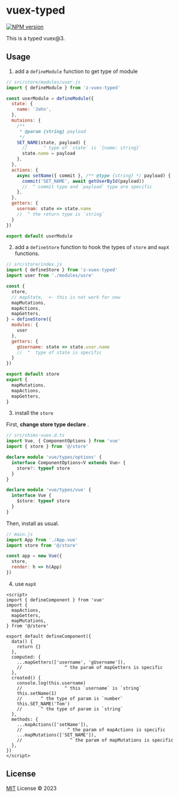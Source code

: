 # vuex-typed

[![NPM version](https://img.shields.io/npm/v/z-vuex-typed?color=a1b858&label=)](https://www.npmjs.com/package/z-vuex-typed)

This is a typed vuex@3.

## Usage

1. add a `defineModule` function to get type of module

```js
// src/store/modules/user.js
import { defineModule } from 'z-vuex-typed'

const userModule = defineModule({
  state: {
    name: 'John',
  },
  mutaions: {
    /**
     * @param {string} payload
     */
    SET_NAME(state, payload) {
      //      ^ type of `state` is `{name: string}`
      state.name = payload
    },
  },
  actions: {
    async setName({ commit }, /** @type {string} */ payload) {
      commit('SET_NAME', await getUserById(payload))
      //  ^ commit type and `payload` type are specific
    },
  },
  getters: {
    usernam: state => state.name
    //  ^ the return type is `string`
  }
})

export default userModule
```

2. add a `defineStore` function to hook the types of `store` and `mapX` functions.

```js
// src/store/index.js
import { defineStore } from 'z-vuex-typed'
import user from './modules/usre'

const {
  store,
  // mapState,  <- this is not work for now
  mapMutations,
  mapActions,
  mapGetters,
} = defineStore({
  modules: {
    user
  },
  getters: {
    gUsername: state => state.user.name
    //  ^  type of state is specific
  }
})

export default store
export {
  mapMutations,
  mapActions,
  mapGetters,
}
```
3. install the `store`

First, **change store type declare** .

```ts
// src/shims-vuex.d.ts
import Vue, { ComponentOptions } from 'vue'
import { store } from '@/store'

declare module 'vue/types/options' {
  interface ComponentOptions<V extends Vue> {
    store?: typeof store
  }
}

declare module 'vue/types/vue' {
  interface Vue {
    $store: typeof store
  }
}
```
Then, install as usual.
```js
// main.js
import App from './App.vue'
import store from '@/store'

const app = new Vue({
  store,
  render: h => h(App)
})
```

4. use `mapX`

```vue
<script>
import { defineComponent } from 'vue'
import {
  mapActions,
  mapGetters,
  mapMutations,
} from '@/store'

export default defineComponent({
  data() {
    return {}
  },
  computed: {
    ...mapGetters(['username', 'gUsername']),
    //                ^ the param of mapGetters is specific
  },
  created() {
    console.log(this.username)
    //                ^ this `username` is `string`
    this.setName(1)
    //       ^ the type of param is `number`
    this.SET_NAME('Tom')
    //       ^ the type of param is `string`
  },
  methods: {
    ...mapActions(['setName']),
    //                 ^ the param of mapActions is specific
    ...mapMutations(['SET_NAME']),
    //                  ^ the param of mapMutations is specific
  },
})
</script>
```

## License

[MIT](./LICENSE) License © 2023
